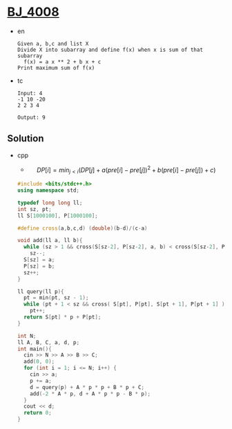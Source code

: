# [BJ_4008](https://acmicpc.net/problem/4008)

* en

  ```en
  Given a, b,c and list X
  Divide X into subarray and define f(x) when x is sum of that subarray
    f(x) = a x ** 2 + b x + c
  Print maximum sum of f(x)
  ```

* tc

  ```tc
  Input: 4
  -1 10 -20
  2 2 3 4

  Output: 9
  ```

## Solution

* cpp
  * $$ DP[i] = min_{j<i} ( DP[j] + a(pre[i] − pre[j])^2 + b(pre[i] − pre[j]) + c) $$

  ```cpp
  #include <bits/stdc++.h>
  using namespace std;

  typedef long long ll;
  int sz, pt;
  ll S[1000100], P[1000100];

  #define cross(a,b,c,d) (double)(b-d)/(c-a)

  void add(ll a, ll b){
    while (sz > 1 && cross(S[sz-2], P[sz-2], a, b) < cross(S[sz-2], P[sz-2], S[sz-1], P[sz-1]))
      sz--;
    S[sz] = a;
    P[sz] = b;
    sz++;
  }

  ll query(ll p){
    pt = min(pt, sz - 1);
    while (pt + 1 < sz && cross( S[pt], P[pt], S[pt + 1], P[pt + 1] ) < p)
      pt++;
    return S[pt] * p + P[pt];
  }

  int N;
  ll A, B, C, a, d, p;
  int main(){
    cin >> N >> A >> B >> C;
    add(0, 0);
    for (int i = 1; i <= N; i++) {
      cin >> a;
      p += a;
      d = query(p) + A * p * p + B * p + C;
      add(-2 * A * p, d + A * p * p - B * p);
    }
    cout << d;
    return 0;
  }
  ```
